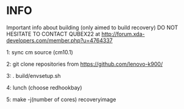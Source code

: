 INFO
====

Important info about building (only aimed to build recovery)
DO NOT HESITATE TO CONTACT QUBEX22 at http://forum.xda-developers.com/member.php?u=4764337

1: sync cm source (cm10.1)

2: git clone repositories from https://github.com/lenovo-k900/

3: . build/envsetup.sh

4: lunch (choose redhookbay)

5: make -j(number of cores) recoveryimage
